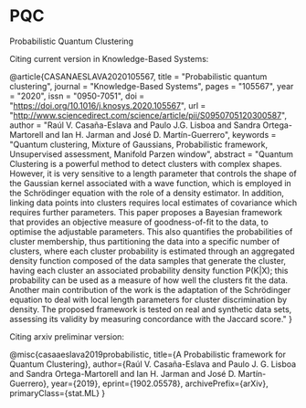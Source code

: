 # PQC
Probabilistic Quantum Clustering

Citing current version in Knowledge-Based Systems:

@article{CASANAESLAVA2020105567,
title = "Probabilistic quantum clustering",
journal = "Knowledge-Based Systems",
pages = "105567",
year = "2020",
issn = "0950-7051",
doi = "https://doi.org/10.1016/j.knosys.2020.105567",
url = "http://www.sciencedirect.com/science/article/pii/S0950705120300587",
author = "Raúl V. Casaña-Eslava and Paulo J.G. Lisboa and Sandra Ortega-Martorell and Ian H. Jarman and José D. Martín-Guerrero",
keywords = "Quantum clustering, Mixture of Gaussians, Probabilistic framework, Unsupervised assessment, Manifold Parzen window",
abstract = "Quantum Clustering is a powerful method to detect clusters with complex shapes. However, it is very sensitive to a length parameter that controls the shape of the Gaussian kernel associated with a wave function, which is employed in the Schrödinger equation with the role of a density estimator. In addition, linking data points into clusters requires local estimates of covariance which requires further parameters. This paper proposes a Bayesian framework that provides an objective measure of goodness-of-fit to the data, to optimise the adjustable parameters. This also quantifies the probabilities of cluster membership, thus partitioning the data into a specific number of clusters, where each cluster probability is estimated through an aggregated density function composed of the data samples that generate the cluster, having each cluster an associated probability density function P(K|X); this probability can be used as a measure of how well the clusters fit the data. Another main contribution of the work is the adaptation of the Schrödinger equation to deal with local length parameters for cluster discrimination by density. The proposed framework is tested on real and synthetic data sets, assessing its validity by measuring concordance with the Jaccard score."
}


Citing arxiv preliminar version:

@misc{casaaeslava2019probabilistic,
    title={A Probabilistic framework for Quantum Clustering},
    author={Raúl V. Casaña-Eslava and Paulo J. G. Lisboa and Sandra Ortega-Martorell and Ian H. Jarman and José D. Martín-Guerrero},
    year={2019},
    eprint={1902.05578},
    archivePrefix={arXiv},
    primaryClass={stat.ML}
}

